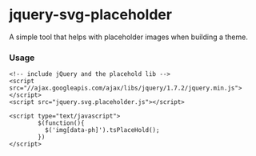 # jquery-svg-placeholder

A simple tool that helps with placeholder images when building a theme.

### Usage
    
    <!-- include jQuery and the placehold lib -->
    <script src="//ajax.googleapis.com/ajax/libs/jquery/1.7.2/jquery.min.js"></script>
    <script src="jquery.svg.placeholder.js"></script>


<!-- Call the plugin -->
	<script type="text/javascript">
			$(function(){
		      $('img[data-ph]').tsPlaceHold();
			})
	</script>
	
		
<!-- start using placeholders -->
<img data-ph="250:200" />
	
<!-- 3rd option is text to be written in image -->
<img data-ph="250:200:content" />